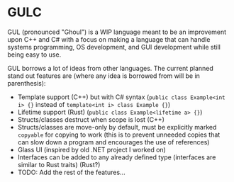 # GULC

GUL (pronounced "Ghoul") is a WIP language meant to be an improvement upon C++ and C# with a focus on making a language that can handle systems programming, OS development, and GUI development while still being easy to use.

GUL borrows a lot of ideas from other languages. The current planned stand out features are (where any idea is borrowed from will be in parenthesis):
 
 * Template support (C++) but with C# syntax (`public class Example<int i> {}` instead of `template<int i> class Example {}`)
 * Lifetime support (Rust) (`public class Example<lifetime a> {}`)
 * Structs/classes destruct when scope is lost (C++)
 * Structs/classes are move-only by default, must be explicitly marked `copyable` for copying to work (this is to prevent unneeded copies that can slow down a program and encourages the use of references)
 * Glass UI (inspired by old .NET project I worked on)
 * Interfaces can be added to any already defined type (interfaces are similar to Rust traits) (Rust?)
 * TODO: Add the rest of the features...
